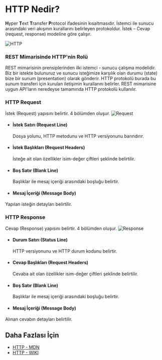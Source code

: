 HTTP Nedir? 
======
**H**yper **T**ext **T**ransfer **P**rotocol ifadesinin kısaltmasıdır. İstemci ile sunucu arasındaki veri akışının kurallarını belirleyen protokoldur. 
İstek – Cevap (request, response) modeline göre çalışır.

![HTTP](https://github.com/Kodluyoruz/taskforce/blob/main/rest/WhatIsHTTP/figures/HTTP.jpeg)

### REST Mimarisinde HTTP'nin Rolü
REST mimarisinin prensiplerinden ilki istemci - sunucu çalışma modelidir. Biz bir istekte bulunuruz ve sunucu isteğimize karşılık olan durumu (state) bize bir sunum
(presentation) olarak gönderir. HTTP protokolü burada bu sunum transferi için kurulan iletişimin kurallarını belirler. REST mimarisine uygun API'ların neredeyse tamamında HTTP protokolü kullanılır.

### HTTP Request
İstek (Request) yapısını belirtir. 4 bölümden oluşur.
![Request](https://github.com/Kodluyoruz/taskforce/blob/main/rest/WhatIsHTTP/figures/Request.png)

- #### İstek Satırı (Request Line)
  Dosya yolunu, HTTP metodunu ve HTTP versiyonunu barındırır.
  
- #### İstek Başlıkları (Request Headers)
  İsteğe ait olan özellikler isim-değer çiftleri şeklinde belirtilir.
  
 - #### Boş Satır (Blank Line)
    Başlıklar ile mesaj içeriği arasındaki boşluğu belirtir.
 
 - #### Mesaj İçeriği (Message Body)
  Yapılan isteğin detayları belirtilir.
  
### HTTP Response
Cevap (Response) yapısını belirtir. 4 bölümden oluşur.
![Response](https://github.com/Kodluyoruz/taskforce/blob/main/rest/WhatIsHTTP/figures/Response.png)

- #### Durum Satırı (Status Line)
  HTTP versiyonunu ve HTTP durum kodunu belirtir.
  
- #### Cevap Başlıkları (Request Headers)
  Cevaba ait olan özellikler isim-değer çiftleri şeklinde belirtilir.
  
 - #### Boş Satır (Blank Line)
    Başlıklar ile mesaj içeriği arasındaki boşluğu belirtir.
 
 - #### Mesaj İçeriği (Message Body)
  Alınan cevabın detayları belirtilir.

 ## Daha Fazlası İçin
- [HTTP - MDN](https://developer.mozilla.org/en-US/docs/Web/HTTP)
- [HTTP - WIKI](https://en.wikipedia.org/wiki/Hypertext_Transfer_Protocol)
